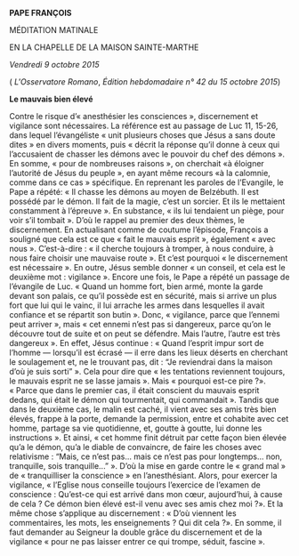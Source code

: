 **PAPE FRANÇOIS**

MÉDITATION MATINALE

EN LA CHAPELLE DE LA MAISON SAINTE-MARTHE

*Vendredi 9 octobre 2015*

( *L'Osservatore Romano*, *Édition hebdomadaire n° 42 du 15 octobre 2015*)

**Le mauvais bien élevé**

Contre le risque d’« anesthésier les consciences », discernement et vigilance sont nécessaires. La référence est au passage de Luc 11, 15-26, dans lequel l’évangéliste « unit plusieurs choses que Jésus a sans doute dites » en divers moments, puis « décrit la réponse qu’il donne à ceux qui l’accusaient de chasser les démons avec le pouvoir du chef des démons ». En somme, « pour de nombreuses raisons », on cherchait «à éloigner l’autorité de Jésus du peuple », en ayant même recours «à la calomnie, comme dans ce cas » spécifique. En reprenant les paroles de l’Evangile, le Pape a répété: « Il chasse les démons au moyen de Belzébuth. Il est possédé par le démon. Il fait de la magie, c’est un sorcier. Et ils le mettaient constamment à l’épreuve ». En substance, « ils lui tendaient un piège, pour voir s’il tombait ». D’où le rappel au premier des deux thèmes, le discernement. En actualisant comme de coutume l’épisode, François a souligné que cela est ce que « fait le mauvais esprit », également « avec nous ». C’est-à-dire : « il cherche toujours à tromper, à nous conduire, à nous faire choisir une mauvaise route ». Et c’est pourquoi « le discernement est nécessaire ». En outre, Jésus semble donner « un conseil, et cela est le deuxième mot : vigilance ». Encore une fois, le Pape a répété un passage de l’évangile de Luc. « Quand un homme fort, bien armé, monte la garde devant son palais, ce qu’il possède est en sécurité, mais si arrive un plus fort que lui qui le vainc, il lui arrache les armes dans lesquelles il avait confiance et se répartit son butin ». Donc, « vigilance, parce que l’ennemi peut arriver », mais « cet ennemi n’est pas si dangereux, parce qu’on le découvre tout de suite et on peut se défendre. Mais l’autre, l’autre est très dangereux ». En effet, Jésus continue : « Quand l’esprit impur sort de l’homme — lorsqu’il est écrasé — il erre dans les lieux déserts en cherchant le soulagement et, ne le trouvant pas, dit : “Je reviendrai dans la maison d’où je suis sorti” ». Cela pour dire que « les tentations reviennent toujours, le mauvais esprit ne se lasse jamais ». Mais « pourquoi est-ce pire ?». « Parce que dans le premier cas, il était conscient du mauvais esprit dedans, qui était le démon qui tourmentait, qui commandait ». Tandis que dans le deuxième cas, le malin est caché, il vient avec ses amis très bien élevés, frappe à la porte, demande la permission, entre et cohabite avec cet homme, partage sa vie quotidienne, et, goutte à goutte, lui donne les instructions ». Et ainsi, « cet homme finit détruit par cette façon bien élevée qu’a le démon, qu’a le diable de convaincre, de faire les choses avec relativisme : “Mais, ce n’est pas... mais ce n’est pas pour longtemps... non, tranquille, sois tranquille...” ». D’où la mise en garde contre le « grand mal » de « tranquilliser la conscience » en l’anesthésiant. Alors, pour exercer la vigilance, « l’Eglise nous conseille toujours l’exercice de l’examen de conscience : Qu’est-ce qui est arrivé dans mon cœur, aujourd’hui, à cause de cela ? Ce démon bien élevé est-il venu avec ses amis chez moi ?». Et la même chose s’applique au discernement : « D’où viennent les commentaires, les mots, les enseignements ? Qui dit cela ?». En somme, il faut demander au Seigneur la double grâce du discernement et de la vigilance « pour ne pas laisser entrer ce qui trompe, séduit, fascine ».
